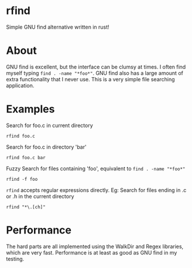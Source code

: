 # rfind
Simple GNU find alternative written in rust!

# About
GNU find is excellent, but the interface can be clumsy at times. I often find myself typing `find . -name "*foo*"`.
GNU find also has a large amount of extra functionality that I never use. This is a very simple file searching application.

# Examples
Search for foo.c in current directory 

`rfind foo.c`

Search for foo.c in directory 'bar'

`rfind foo.c bar`

Fuzzy Search for files containing 'foo', equivalent to `find . -name "*foo*"`

`rfind -f foo`

`rfind` accepts regular expressions directly. Eg: Search for files ending in .c or .h in the current directory

`rfind "*\.[ch]"`

# Performance
The hard parts are all implemented using the WalkDir and Regex libraries, which are very fast. Performance is at least as good as GNU find in my testing.